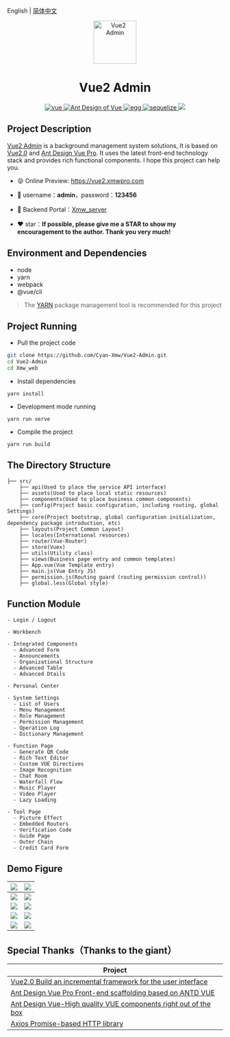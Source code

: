 English | [简体中文](./README.md)

<p align="center"><img width="100" src="https://ali-oss.xmwpro.com/project/vue2-admin/logo.svg!cyan" alt="Vue2 Admin"></p>

<h1 align="center">Vue2 Admin</h1>

<p align="center">
  <a href="https://github.com/vuejs/vue/" target="_blank">
    <img src="https://ali-oss.xmwpro.com/project/vue2-admin/shield/vue.svg!cyan" alt="vue">
  </a>
  <a href="https://github.com/vueComponent/ant-design-vue/" target="_blank">
    <img src="https://ali-oss.xmwpro.com/project/vue2-admin/shield/antd.svg!cyan" alt="Ant Design of Vue">
  </a>
  <a href="https://github.com/eggjs/egg/" target="_blank">
    <img src="https://ali-oss.xmwpro.com/project/vue2-admin/shield/egg.svg!cyan" alt="egg">
  </a>
  <a href="https://github.com/sequelize/sequelize/" target="_blank">
    <img src="https://ali-oss.xmwpro.com/project/vue2-admin/shield/socket.svg!cyan" alt="sequelize">
  </a>
  <a>
    <img src="https://ali-oss.xmwpro.com/project/vue2-admin/shield/build.svg!cyan">
  </a>
</p>

## Project Description

[Vue2 Admin](https://vue2.xmwpro.com/) is a background management system solutions, It is based on [Vue2.0](https://github.com/vuejs/vue/) and [Ant Design Vue Pro](https://github.com/vueComponent/ant-design-vue-pro/). It uses the latest front-end technology stack and provides rich functional components. I hope this project can help you.

- 😝 Online Preview: https://vue2.xmwpro.com

- 🔑 username：**admin**，password：**123456**

- 🔗 Backend Portal：[Xmw_server](../Xmw_server)

- ❤️ star：**If possible, please give me a STAR to show my encouragement to the author. Thank you very much!**

## Environment and Dependencies

- node
- yarn
- webpack
- @vue/cli

> The [YARN](https://yarnpkg.com/) package management tool is recommended for this project

## Project Running

- Pull the project code
```bash
git clone https://github.com/Cyan-Xmw/Vue2-Admin.git
cd Vue2-Admin
cd Xmw_web
```

- Install dependencies
```
yarn install
```

- Development mode running
```
yarn run serve
```

- Compile the project
```
yarn run build
```

## The Directory Structure

```
├── src/
    ├── api(Used to place the service API interface)
    ├── assets(Used to place local static resources)
    ├── components(Used to place business common components)
    ├── config(Project basic configuration, including routing, global Settings)
    ├── core(Project bootstrap, global configuration initialization, dependency package introduction, etc)
    ├── layouts(Project Common Layout)
    ├── locales(International resources)
    ├── router(Vue-Router)
    ├── store(Vuex)
    ├── utils(Utility class)
    ├── views(Business page entry and common templates)
    ├── App.vue(Vue Template entry)
    ├── main.js(Vue Entry JS)
    ├── permission.js(Routing guard (routing permission control))
    ├── global.less(Global style)
```

## Function Module

```
- Login / Logout

- Workbench

- Integrated Components
  - Advanced Form
  - Announcements
  - Organizational Structure
  - Advanced Table
  - Advanced Dtails

- Personal Center

- System Settings
  - List of Users
  - Menu Management
  - Role Management
  - Permission Management
  - Operation Log
  - Dictionary Management

- Function Page
  - Generate QR Code
  - Rich Text Editor
  - Custom VUE Directives
  - Image Recognition
  - Chat Room
  - Waterfall Flow
  - Music Player
  - Video Player
  - Lazy Loading

- Tool Page
  - Picture Effect
  - Embedded Routers
  - Verification Code
  - Guide Page
  - Outer Chain
  - Credit Card Form
```

## Demo Figure

| ![](https://ali-oss.xmwpro.com/project/vue2-admin/demo/xmw-demo-1.jpg!cyan) | ![](https://ali-oss.xmwpro.com/project/vue2-admin/demo/xmw-demo-2.jpg!cyan) |
| ------------------------------------------------------------ | ------------------------------------------------------------ |
| ![](https://ali-oss.xmwpro.com/project/vue2-admin/demo/xmw-demo-3.jpg!cyan) | ![](https://ali-oss.xmwpro.com/project/vue2-admin/demo/xmw-demo-4.jpg!cyan) |
| ![](https://ali-oss.xmwpro.com/project/vue2-admin/demo/xmw-demo-5.jpg!cyan) | ![](https://ali-oss.xmwpro.com/project/vue2-admin/demo/xmw-demo-6.jpg!cyan) |
| ![](https://ali-oss.xmwpro.com/project/vue2-admin/demo/xmw-demo-7.jpg!cyan) | ![](https://ali-oss.xmwpro.com/project/vue2-admin/demo/xmw-demo-8.jpg!cyan) |
| ![](https://ali-oss.xmwpro.com/project/vue2-admin/demo/xmw-demo-9.jpg!cyan) | ![](https://ali-oss.xmwpro.com/project/vue2-admin/demo/xmw-demo-10.jpg!cyan) |

## Special Thanks（Thanks to the giant）

| Project                                                          |
| ---------------------------------------------------------------- |
| [Vue2.0 Build an incremental framework for the user interface](https://github.com/vuejs/vue)                              |
| [Ant Design Vue Pro Front-end scaffolding based on ANTD VUE](https://github.com/vueComponent/ant-design-vue-pro)     |
| [Ant Design Vue-High quality VUE components right out of the box](https://github.com/vueComponent/ant-design-vue) |
| [Axios Promise-based HTTP library](https://github.com/axios/axios)   |
